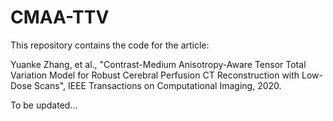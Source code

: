 # CMAA-TTV
This repository contains the code for the article:

Yuanke Zhang, et al., "Contrast-Medium Anisotropy-Aware Tensor Total Variation Model for Robust Cerebral Perfusion CT Reconstruction with Low-Dose Scans", IEEE Transactions on Computational Imaging, 2020.

To be updated...
